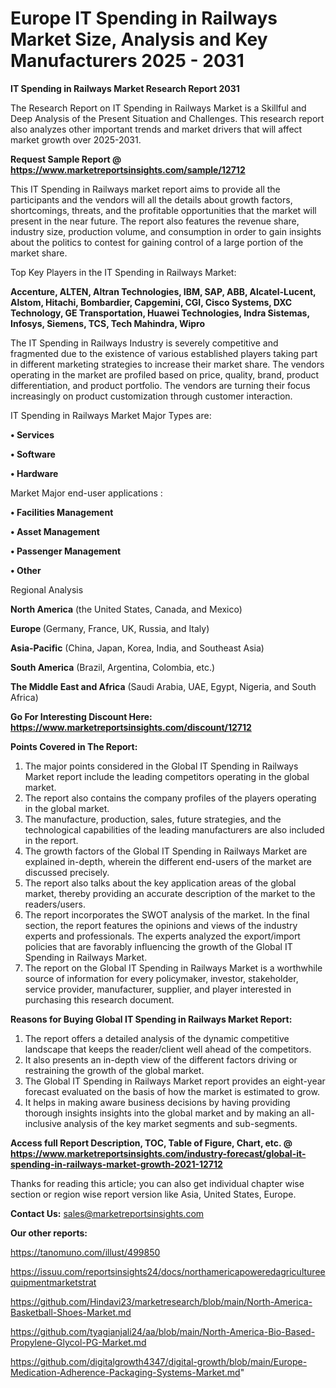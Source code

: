 # Europe IT Spending in Railways Market Size, Analysis and Key Manufacturers 2025 - 2031

<strong>IT Spending in Railways Market Research Report 2031</strong>

The Research Report on IT Spending in Railways Market is a Skillful and Deep Analysis of the Present Situation and Challenges. This research report also analyzes other important trends and market drivers that will affect market growth over 2025-2031.

<strong>Request Sample Report @ <a href=https://www.marketreportsinsights.com/sample/12712>https://www.marketreportsinsights.com/sample/12712</a></strong>

This IT Spending in Railways market report aims to provide all the participants and the vendors will all the details about growth factors, shortcomings, threats, and the profitable opportunities that the market will present in the near future. The report also features the revenue share, industry size, production volume, and consumption in order to gain insights about the politics to contest for gaining control of a large portion of the market share.

Top Key Players in the IT Spending in Railways Market:

<strong>Accenture, ALTEN, Altran Technologies, IBM, SAP, ABB, Alcatel-Lucent, Alstom, Hitachi, Bombardier, Capgemini, CGI, Cisco Systems, DXC Technology, GE Transportation, Huawei Technologies, Indra Sistemas, Infosys, Siemens, TCS, Tech Mahindra, Wipro</strong>

The IT Spending in Railways Industry is severely competitive and fragmented due to the existence of various established players taking part in different marketing strategies to increase their market share. The vendors operating in the market are profiled based on price, quality, brand, product differentiation, and product portfolio. The vendors are turning their focus increasingly on product customization through customer interaction.

IT Spending in Railways Market Major Types are:

<strong>• Services

• Software

• Hardware</strong>

Market Major end-user applications :

<strong>• Facilities Management

• Asset Management

• Passenger Management

• Other</strong>

Regional Analysis

</u><strong><b>North America</b></strong> (the United States, Canada, and Mexico)

<strong><b>Europe </b></strong>(Germany, France, UK, Russia, and Italy)

<strong><b>Asia-Pacific</b></strong> (China, Japan, Korea, India, and Southeast Asia)

<strong><b>South America</b></strong> (Brazil, Argentina, Colombia, etc.)

<strong><b>The Middle East and Africa</b></strong> (Saudi Arabia, UAE, Egypt, Nigeria, and South Africa)

<strong>Go For Interesting Discount Here: <a href=https://www.marketreportsinsights.com/discount/12712>https://www.marketreportsinsights.com/discount/12712</a></strong>

<strong>Points Covered in The Report:</strong>
<ol>
  <li>The major points considered in the Global IT Spending in Railways Market report include the leading competitors operating in the global market.</li>
  <li>The report also contains the company profiles of the players operating in the global market.</li>
  <li>The manufacture, production, sales, future strategies, and the technological capabilities of the leading manufacturers are also included in the report.</li>
  <li>The growth factors of the Global IT Spending in Railways Market are explained in-depth, wherein the different end-users of the market are discussed precisely.</li>
  <li>The report also talks about the key application areas of the global market, thereby providing an accurate description of the market to the readers/users.</li>
  <li>The report incorporates the SWOT analysis of the market. In the final section, the report features the opinions and views of the industry experts and professionals. The experts analyzed the export/import policies that are favorably influencing the growth of the Global IT Spending in Railways Market.</li>
  <li>The report on the Global IT Spending in Railways Market is a worthwhile source of information for every policymaker, investor, stakeholder, service provider, manufacturer, supplier, and player interested in purchasing this research document.</li>
</ol>
<strong>Reasons for Buying Global IT Spending in Railways Market Report:</strong>

<ol>
  <li>The report offers a detailed analysis of the dynamic competitive landscape that keeps the reader/client well ahead of the competitors.</li>
  <li>It also presents an in-depth view of the different factors driving or restraining the growth of the global market.</li>
  <li>The Global IT Spending in Railways Market report provides an eight-year forecast evaluated on the basis of how the market is estimated to grow.</li>
  <li>It helps in making aware business decisions by having providing thorough insights insights into the global market and by making an all-inclusive analysis of the key market segments and sub-segments.</li>
</ol>
<strong>Access full Report Description, TOC, Table of Figure, Chart, etc. @ <a href=https://www.marketreportsinsights.com/industry-forecast/global-it-spending-in-railways-market-growth-2021-12712>https://www.marketreportsinsights.com/industry-forecast/global-it-spending-in-railways-market-growth-2021-12712</a></strong>


Thanks for reading this article; you can also get individual chapter wise section or region wise report version like Asia, United States, Europe.

<strong>Contact Us:</strong>
sales@marketreportsinsights.com

<strong>Our other reports:</strong>

<a href=https://tanomuno.com/illust/499850>https://tanomuno.com/illust/499850</a>

<a href=https://issuu.com/reportsinsights24/docs/northamericapoweredagricultureequipmentmarketstrat>https://issuu.com/reportsinsights24/docs/northamericapoweredagricultureequipmentmarketstrat</a>

<a href=https://github.com/Hindavi23/marketresearch/blob/main/North-America-Basketball-Shoes-Market.md>https://github.com/Hindavi23/marketresearch/blob/main/North-America-Basketball-Shoes-Market.md</a>

<a href=https://github.com/tyagianjali24/aa/blob/main/North-America-Bio-Based-Propylene-Glycol-PG-Market.md>https://github.com/tyagianjali24/aa/blob/main/North-America-Bio-Based-Propylene-Glycol-PG-Market.md</a>

<a href=https://github.com/digitalgrowth4347/digital-growth/blob/main/Europe-Medication-Adherence-Packaging-Systems-Market.md>https://github.com/digitalgrowth4347/digital-growth/blob/main/Europe-Medication-Adherence-Packaging-Systems-Market.md</a>"
